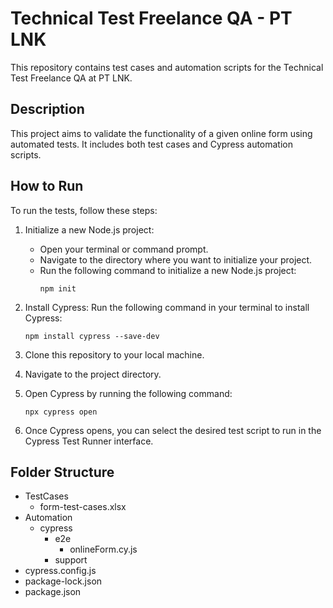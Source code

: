# Technical Test Freelance QA - PT LNK

This repository contains test cases and automation scripts for the Technical Test Freelance QA at PT LNK.

## Description
This project aims to validate the functionality of a given online form using automated tests. It includes both test cases and Cypress automation scripts.

## How to Run
To run the tests, follow these steps:

1. Initialize a new Node.js project:
   - Open your terminal or command prompt.
   - Navigate to the directory where you want to initialize your project.
   - Run the following command to initialize a new Node.js project:
     ```
     npm init
     ```

2. Install Cypress:
  Run the following command in your terminal to install Cypress:
     ```
     npm install cypress --save-dev
     ```

3. Clone this repository to your local machine.
4. Navigate to the project directory.
5. Open Cypress by running the following command:
     ```
     npx cypress open
     ```
6. Once Cypress opens, you can select the desired test script to run in the Cypress Test Runner interface.

## Folder Structure

- TestCases
  - form-test-cases.xlsx
- Automation
  - cypress
    - e2e
      - onlineForm.cy.js
    - support
- cypress.config.js
- package-lock.json
- package.json
